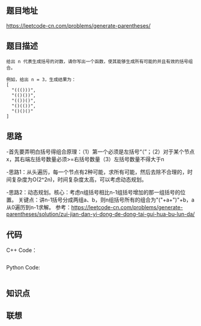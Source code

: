 ## 题目地址
https://leetcode-cn.com/problems/generate-parentheses/

## 题目描述
```
给出 n 代表生成括号的对数，请你写出一个函数，使其能够生成所有可能的并且有效的括号组合。

例如，给出 n = 3，生成结果为：
[
  "((()))",
  "(()())",
  "(())()",
  "()(())",
  "()()()"
]
```

## 思路
-首先要弄明白括号得组合原理：（1）第一个必须是左括号“（”；（2）对于某个节点x，其右端左括号数量必须>=右括号数量（3）左括号数量不得大于n

-思路1：从头遍历，每一个节点有2种可能，求所有可能，然后去除不合理的，时间复杂度为O(2^2n)，时间复杂度太高，可以考虑动态规划。

-思路2：动态规划。核心：考虑n组括号相比n-1组括号增加的那一组括号的位置。
关键点：讲n-1括号分成两组a、b，则n组括号所有的组合为"("+a+")"+b，a从0遍历到n-1求解。
参考：https://leetcode-cn.com/problems/generate-parentheses/solution/zui-jian-dan-yi-dong-de-dong-tai-gui-hua-bu-lun-da/

## 代码
C++ Code：
```

```
Python Code:
```

```

## 知识点

## 联想
